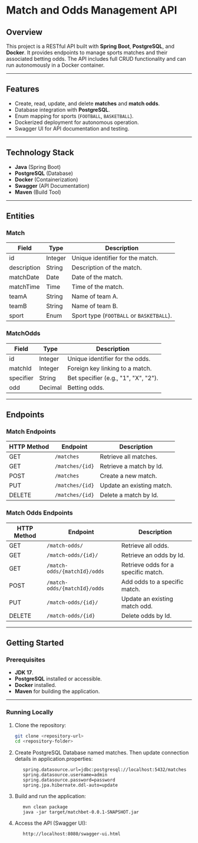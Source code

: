# Match and Odds Management API

## **Overview**
This project is a RESTful API built with **Spring Boot**, **PostgreSQL**, and **Docker**. It provides endpoints to manage sports matches and their associated betting odds. The API includes full CRUD functionality and can run autonomously in a Docker container.

---

## **Features**
- Create, read, update, and delete **matches** and **match odds**.
- Database integration with **PostgreSQL**.
- Enum mapping for sports (`FOOTBALL`, `BASKETBALL`).
- Dockerized deployment for autonomous operation.
- Swagger UI for API documentation and testing.

---

## **Technology Stack**
- **Java** (Spring Boot)
- **PostgreSQL** (Database)
- **Docker** (Containerization)
- **Swagger** (API Documentation)
- **Maven** (Build Tool)

---

## **Entities**
### **Match**
| Field       | Type     | Description                          |
|-------------|----------|--------------------------------------|
| id          | Integer  | Unique identifier for the match.     |
| description | String   | Description of the match.            |
| matchDate   | Date     | Date of the match.                   |
| matchTime   | Time     | Time of the match.                   |
| teamA       | String   | Name of team A.                      |
| teamB       | String   | Name of team B.                      |
| sport       | Enum     | Sport type (`FOOTBALL` or `BASKETBALL`). |

### **MatchOdds**
| Field         | Type     | Description                          |
|---------------|----------|--------------------------------------|
| id            | Integer  | Unique identifier for the odds.      |
| matchId       | Integer  | Foreign key linking to a match.      |
| specifier     | String   | Bet specifier (e.g., "1", "X", "2"). |
| odd           | Decimal  | Betting odds.                        |

---

## **Endpoints**
### Match Endpoints
| HTTP Method | Endpoint         | Description               |
|-------------|------------------|---------------------------|
| GET         | `/matches`       | Retrieve all matches.     |
| GET         | `/matches/{id}`  | Retrieve a match by Id.   |
| POST        | `/matches`       | Create a new match.       |
| PUT         | `/matches/{id}`  | Update an existing match. |
| DELETE      | `/matches/{id}`  | Delete a match by Id.     |

### Match Odds Endpoints
| HTTP Method | Endpoint                     | Description                         |
|-------------|------------------------------|-------------------------------------|
| GET         | `/match-odds/`               | Retrieve all odds.                  |
| GET         | `/match-odds/{id}/`          | Retrieve an odds by Id.             |
| GET         | `/match-odds/{matchId}/odds` | Retrieve odds for a specific match. |
| POST        | `/match-odds/{matchId}/odds` | Add odds to a specific match.       |
| PUT         | `/match-odds/{id}/ `         | Update an existing match odd.       |
| DELETE      | `/match-odds/{id}`           | Delete odds by Id.                  |

---

## **Getting Started**
### **Prerequisites**
- **JDK 17**.
- **PostgreSQL** installed or accessible.
- **Docker** installed.
- **Maven** for building the application.

---

### **Running Locally**
1. Clone the repository:
   ```bash
   git clone <repository-url>
   cd <repository-folder>
2. Create PostgreSQL Database named matches. Then update connection details in application.properties:
   ```
      spring.datasource.url=jdbc:postgresql://localhost:5432/matches
      spring.datasource.username=admin
      spring.datasource.password=password
      spring.jpa.hibernate.ddl-auto=update
3. Build and run the application:
   ```
      mvn clean package
      java -jar target/matchbet-0.0.1-SNAPSHOT.jar
4. Access the API (Swagger UI):
   ```
      http://localhost:8080/swagger-ui.html
